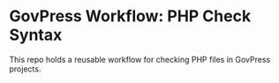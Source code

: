 # GovPress Workflow: PHP Check Syntax

This repo holds a reusable workflow for checking PHP files in GovPress projects.
